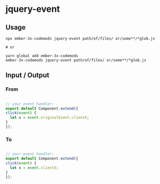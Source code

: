 # jquery-event


## Usage

```
npx ember-3x-codemods jquery-event path/of/files/ or/some**/*glob.js

# or

yarn global add ember-3x-codemods
ember-3x-codemods jquery-event path/of/files/ or/some**/*glob.js
```

## Input / Output


### From
```js

// your event handler:
export default Component.extend({
click(event) {
  let x = event.originalEvent.clientX;
}
});

```


### To
```js

// your event handler:
export default Component.extend({
click(event) {
  let x = event.clientX;
}
});
```
